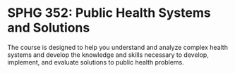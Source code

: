 # SPHG 352: Public Health Systems and Solutions

The course is designed to help you understand and analyze complex health systems and develop the knowledge and skills necessary to develop, implement, and evaluate solutions to public health problems.
